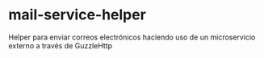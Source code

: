 # mail-service-helper
Helper para enviar correos electrónicos haciendo uso de un microservicio externo a través de GuzzleHttp
